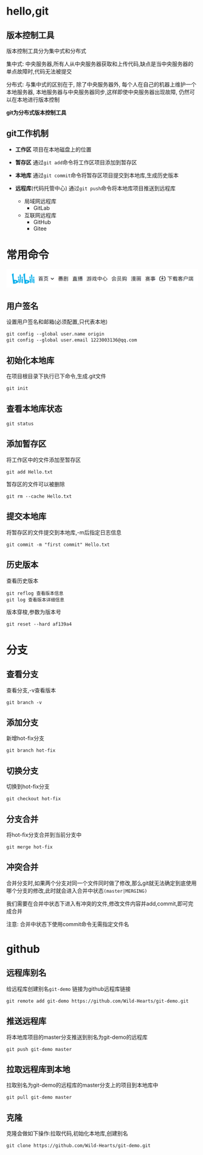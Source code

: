 # hello,git



## 版本控制工具

版本控制工具分为集中式和分布式

集中式: 中央服务器,所有人从中央服务器获取和上传代码,缺点是当中央服务器的单点故障时,代码无法被提交

分布式: 与集中式的区别在于, 除了中央服务器外, 每个人在自己的机器上维护一个本地服务器, 本地服务器与中央服务器同步,这样即使中央服务器出现故障, 仍然可以在本地进行版本控制

**git为分布式版本控制工具**



## git工作机制

- **工作区** 项目在本地磁盘上的位置

- **暂存区** 通过`git add`命令将工作区项目添加到暂存区
- **本地库** 通过`git commit`命令将暂存区项目提交到本地库,生成历史版本
- **远程库**(代码托管中心) 通过`git push`命令将本地库项目推送到远程库
  - 局域网远程库
    - GitLab
  - 互联网远程库
    - GitHub
    - Gitee



# 常用命令

![image-20230405163400253](assets/image-20230405163400253.png)

## 用户签名

设置用户签名和邮箱(必须配置,只代表本地)

```
git config --global user.name origin
git config --global user.email 1223003136@qq.com
```



## 初始化本地库

在项目根目录下执行已下命令,生成.git文件

```shell
git init
```



## 查看本地库状态

```shell
git status
```



## 添加暂存区

将工作区中的文件添加至暂存区

```
git add Hello.txt
```

暂存区的文件可以被删除

```
git rm --cache Hello.txt
```



## 提交本地库

将暂存区的文件提交到本地库,-m后指定日志信息

```
git commit -m "first commit" Hello.txt
```



## 历史版本

查看历史版本

```
git reflog 查看版本信息
git log 查看版本详细信息
```



版本穿梭,参数为版本号

```
git reset --hard af139a4
```





# 分支



## 查看分支

查看分支,-v查看版本

```
git branch -v
```



## 添加分支

新增hot-fix分支

```
git branch hot-fix
```



## 切换分支

切换到hot-fix分支

```
git checkout hot-fix
```



## 分支合并

将hot-fix分支合并到当前分支中

```
git merge hot-fix
```



## 冲突合并

合并分支时,如果两个分支对同一个文件同时做了修改,那么git就无法确定到底使用哪个分支的修改,此时就会进入合并中状态`(master|MERGING)`

我们需要在合并中状态下进入有冲突的文件,修改文件内容并add,commit,即可完成合并

注意: 合并中状态下使用commit命令无需指定文件名





# github



## 远程库别名

给远程库创建别名`git-demo` 链接为github远程库链接

```
git remote add git-demo https://github.com/Wild-Hearts/git-demo.git
```



## 推送远程库

将本地库项目的master分支推送到别名为git-demo的远程库

```
git push git-demo master 
```



## 拉取远程库到本地

拉取别名为git-demo的远程库的master分支上的项目到本地库中

```
git pull git-demo master
```



## 克隆

克隆会做如下操作:拉取代码,初始化本地库,创建别名

```
git clone https://github.com/Wild-Hearts/git-demo.git
```



